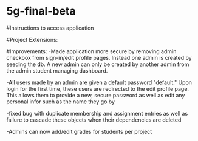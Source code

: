 # 5g-final-beta

#Instructions to access application

#Project Extensions:

#Improvements:
-Made application more secure by removing admin checkbox from sign-in/edit profile pages. Instead one admin is created by seeding the db. A new admin can only be created by another admin from the admin student managing dashboard.

-All users made by an admin are given a default password "default." Upon login for the first time, these users are redirected to the edit profile page. This allows them to provide a new, secure password as well as edit any personal infor such as the name they go by

-fixed bug with duplicate membership and assignment entries as well as failure to cascade these objects when their dependencies are deleted

-Admins can now add/edit grades for students per project

